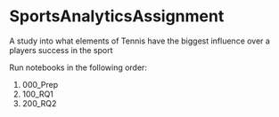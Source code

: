 # SportsAnalyticsAssignment
A study into what elements of Tennis have the biggest influence over a players success in the sport

Run notebooks in the following order:

1. 000_Prep
2. 100_RQ1
3. 200_RQ2 
